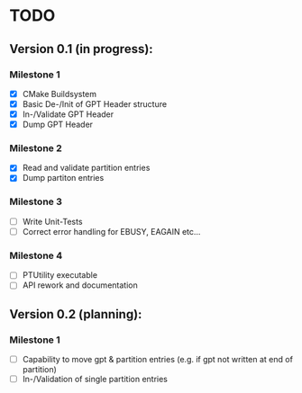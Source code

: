 TODO
====

Version 0.1 (in progress):
--------------------------

### Milestone 1

- [x] CMake Buildsystem
- [x] Basic De-/Init of GPT Header structure
- [x] In-/Validate GPT Header
- [x] Dump GPT Header

### Milestone 2
- [X] Read and validate partition entries
- [X] Dump partiton entries

### Milestone 3
- [ ] Write Unit-Tests
- [ ] Correct error handling for EBUSY, EAGAIN etc...

### Milestone 4
- [ ] PTUtility executable
- [ ] API rework and documentation

Version 0.2 (planning):
-----------------------

### Milestone 1
- [ ] Capability to move gpt & partition entries (e.g. if gpt not written at end of partition)
- [ ] In-/Validation of single partition entries

